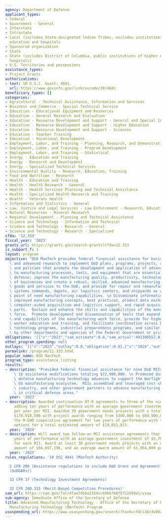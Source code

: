```yaml
---
agency: Department of Defense
applicant_types:
- Federal
- Government - General
- Interstate
- Intrastate
- Local (includes State-designated lndian Tribes, excludes institutions of higher
  education and hospitals
- Sponsored organization
- State
- State (includes District of Columbia, public institutions of higher education and
  hospitals)
- U.S. Territories and possessions
assistance_types:
- Project Grants
authorizations:
- text: 10 U.S.C. &sect; 4841.
  url: https://www.govinfo.gov/link/uscode/10/4841
beneficiary_types: []
categories:
- Agricultural - Technical Assistance, Information and Services
- Business and Commerce - Special Technical Service
- Education - Educational Equipment and Resources
- Education - General Research and Evaluation
- Education - Resource Development and Support - General and Special Interest Organizations
- Education - Resource Development and Support - Higher Education
- Education - Resource Development and Support - Sciences
- Education - Teacher Training
- Education - Vocational Development
- Employment, Labor, and Training - Planning, Research, and Demonstration
- Employment, Labor, and Training - Program Development
- Employment, Labor, and Training - Statistical
- Energy - Education and Training
- Energy - Research and Development
- Energy - Specialized Technical Services
- Environmental Quality - Research, Education, Training
- Food and Nutrition - Research
- Health - Education and Training
- Health - Health Research - General
- Health - Health Services Planning and Technical Assistance
- Health - Specialized Health Research and Training
- Health - Veterans Health
- Information and Statistics - General
- Law, Justice and Legal Services - Law Enforcement - Research, Education, Training
- Natural Resources - Mineral Research
- Regional Development - Planning and Technical Assistance
- Science and Technology - Information and Technical
- Science and Technology - Research - General
- Science and Technology - Research - Specialized
cfda: '12.333'
fiscal_year: '2023'
grants_url: https://grants.gov/search-grants?cfda=12.333
is_subpart_f: 1
layout: program
objective: "OSD ManTech provides federal financial assistance for basic, applied,\
  \ and advanced research to implement DoD plans, programs, projects, activities,\
  \ and policies that promote the development and application of advanced technologies\
  \ to manufacturing processes, tools, and equipment that are essential to the national\
  \ defense; improve the manufacturing quality, productivity, technology, and practices\
  \ of businesses and create a robust, skilled, advanced manufacturing workforce providing\
  \ goods and services to the DoD; and provide for repair and remanufacturing in support\
  \ systems commands, depots, air logistics centers, and shipyards as well as operational\
  \ point of need manufacturing capabilities. \n Disseminate information concerning\
  \ improved manufacturing concepts, best practices, product data exchange specifications,\
  \ computer-aided acquisition and logistics support, and rapid acquisition of manufactured\
  \ parts.  Sustain and enhance the skills and capabilities of the manufacturing work\
  \ force.  Promote development and dissemination of tools that expand the skills\
  \ and capabilities of the manufacturing work force, provide for higher levels of\
  \ worker education and training, and facilitate coordination across DoD manufacturing\
  \ technology programs, industrial preparedness programs, and similar programs undertaken\
  \ by other departments and agencies of the Federal Government or private sector."
obligations: '[{"x":"2023","sam_estimate":0.0,"sam_actual":491390557.0,"usa_spending_actual":0.0},{"x":"2024","sam_estimate":0.0,"sam_actual":251840523.0,"usa_spending_actual":7052813.0},{"x":"2025","sam_estimate":0.0,"sam_actual":118966106.0,"usa_spending_actual":0.0}]'
other_program_spending: null
outlays: '[{"x":"2023","outlay":0.0,"obligation":0.0},{"x":"2024","outlay":0.0,"obligation":7052813.0},{"x":"2025","outlay":0.0,"obligation":0.0}]'
permalink: /program/12.333.html
popular_name: OSD ManTech
program_type: assistance_listing
results:
- description: "Provided federal financial assistance for nine DoD MIIs with at least\
    \ 18 assistance modifications totaling $72,900,000. \n Produced dual-use and dedicated\
    \ defense manufacturing technology advances to support the Warfighter and the\
    \ US manufacturing ecosystem.  MIIs assembled and leveraged cost-share from university,\
    \ industry, and other government partners to advance manufacturing technologies\
    \ in critical defense areas."
  year: '2023'
- description: Awarded continuation OT-R agreements to three of the nine DoD MIIs
    adding ten years of performance with an average government investment of $5,600,000
    per year per MII. Awarded 39 government needs projects with a total amount of
    $178,918,588 with project awards ranging from $300,000 to $89,900,000. Awarded
    the M-EWD cooperative agreement for two years of performance with three, one-year
    options for a total estimated amount of $19,052,813.
  year: '2024'
- description: Will award two follow-on MII assistance agreements that average ten
    years of performance with an average government investment of $5,700,000 per year
    for each MII. Award at least 30 government needs projects with an estimated total
    amount of $56,657,196, and an average award amount of $1,954,000 per project award.
  year: '2025'
rules_regulations: '10 USC 4841 (ManTech Authority)

  2 CFR 200 (Assistance regulations to include DoD Grant and Agreement Regulations
  (DoDGARs))

  32 CFR 37 (Technology Investment Agreements)

  32 CFR 200.315 (Merit-Based Competition Procedures)'
sam_url: https://sam.gov/fal/4fae7456e3164cc99bbf68f5752599e1/view
sub-agency: Immediate Office of the Secretary of Defense
title: Advanced Manufacturing Technology - Office of the Secretary of Defense (OSD),
  Manufacturing Technology (ManTech) Program
usaspending_url: https://www.usaspending.gov/search/?hash=cf4c13bc4a982488fecffff0d3344f42
---
```


